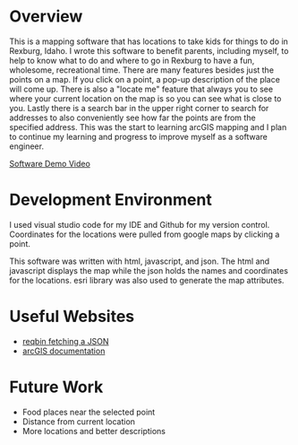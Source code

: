 # Overview

This is a mapping software that has locations to take kids for things to do in Rexburg, Idaho. I wrote this software to benefit parents, including myself, to help to know what to do and where to go in Rexburg to have a fun, wholesome, recreational time. There are many features besides just the points on a map. If you click on a point, a pop-up description of the place will come up. There is also a "locate me" feature that always you to see where your current location on the map is so you can see what is close to you. Lastly there is a search bar in the upper right corner to search for addresses to also conveniently see how far the points are from the specified address. This was the start to learning arcGIS mapping and I plan to continue my learning and progress to improve myself as a software engineer.

[Software Demo Video](https://youtu.be/968aQmgntrw)

# Development Environment

I used visual studio code for my IDE and Github for my version control. Coordinates for the locations were pulled from google maps by clicking a point.

This software was written with html, javascript, and json. The html and javascript displays the map while the json holds the names and coordinates for the locations. esri library was also used to generate the map attributes.

# Useful Websites

* [reqbin fetching a JSON](https://reqbin.com/code/javascript/wc3qbk0b/javascript-fetch-json-example)
* [arcGIS documentation](https://doc.arcgis.com/en/)

# Future Work

* Food places near the selected point
* Distance from current location
* More locations and better descriptions